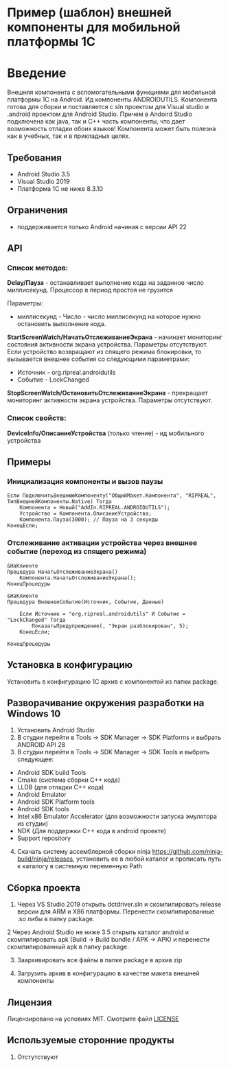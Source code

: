 # Пример (шаблон) внешней компоненты для мобильной платформы 1С

# Введение
Внешняя компонента с вспомогательными функциями для мобильной платформы 1С на Android. Ид компоненты ANDROIDUTILS. Компонента готова для сборки и поставляется с sln проектом для Visual studio и .android проектом для Android Studio. Причем в Andoird Studio подключена как java, так и С++ часть компоненты, что дает возможность отладки обоих языков! Компонента может быть полезна  как в учебных, так и в прикладных целях.

## Требования
- Android Studio 3.5
- Visual Studio 2019
- Платформа 1С не ниже 8.3.10

## Ограничения
- поддерживается только Android начиная с версии API 22

## API

### Список методов:

<b>Delay/Пауза</b> - останавливает выполнение кода на заданное число миллисекунд. Процессор в период простоя не грузится

Параметры:

* миллисекунд - Число - число миллисекунд на которое нужно остановить выполнение кода.

<b>StartScreenWatch/НачатьОтслеживаниеЭкрана</b> - начинает мониторинг состояния активности экрана устройства. Параметры отсутствуют. Если устройство возвращают из спящего режима блокировки, то вызывается внешнее события со следующими параметрами:

* Источник - org.ripreal.androidutils
* Событие - LockChanged

<b>StopScreenWatch/ОстановитьОтслеживаниеЭкрана</b> - прекращает мониторинг активности экрана устройства. Параметры отсутствуют.

### Список свойств:

<b>DeviceInfo/ОписаниеУстройства</b> (только чтение) - ид мобильного устройства

## Примеры
### Инициализация компоненты и вызов паузы
``` bsl
Если ПодключитьВнешнююКомпоненту("ОбщийМакет.Компонента", "RIPREAL", ТипВнешнейКомпоненты.Native) Тогда
    Компонента = Новый("AddIn.RIPREAL.ANDROIDUTILS");
    Устройство = Компонента.ОписаниеУстройства;
    Компонента.Пауза(3000); // Пауза на 3 секунды
КонецЕсли;
```
### Отслеживание активации устройства через внешнее событие (переход из спящего режима)

``` bsl
&НаКлиенте
Процедура НачатьОтслеживаниеЭкрана()
    Компонента.НачатьОтслеживаниеЭкрана();
КонецПроцедуры

&НаКлиенте
Процедура ВнешнееСобытие(Источник, Событие, Данные)

    Если Источник = "org.ripreal.androidutils" И Событие = "LockChanged" Тогда
        ПоказатьПредупреждение(, "Экран разблокирован", 5);
    КонецЕсли;

КонецПроцедуры
```

## Установка в конфигурацию
Установить в конфигурацию 1С архив с компонентой из папки package.

## Разворачивание окружения разработки на Windows 10

1. Установить Android Studio
2. В студии перейти в  Tools -> SDK Manager -> SDK Platforms и выбрать ANDROID API 28
3. В студии перейти в  Tools -> SDK Manager -> SDK Tools и выбрать следующее: 
* Android SDK build Tools
* Cmake (система сборки C++ кода)
* LLDB (для отладки C++ кода)
* Android Emulator
* Android SDK Platform tools
* Android SDK tools
* Intel x86 Emulator Accelerator (для возможности запуска эмулятора из студии)
* NDK (Для поддержки C++ кода в android проекте)
* Support  repository
4. Скачать систему ассемблерной сборки ninja https://github.com/ninja-build/ninja/releases, установить ее в любой каталог и прописать путь к каталогу в системную переменную Path

## Сборка проекта

1. Через VS Studio 2019 открыть dctdriver.sln и скомпилировать release версии для ARM и X86 платформы. Перенести скомпилированные .so либы в папку package.

2 Через Android Studio не ниже 3.5 открыть каталог android и скомпилировать apk (Build -> Build bundle / APK -> APK) и перенести скомпилированный apk в папку package.

3. Заархивировать все файлы в папке package в архив zip

4. Загрузить архив в конфигурацию в качестве макета внешней компоненты

## Лицензия

Лицензировано на условиях MIT. Смотрите файл [LICENSE](LICENSE)

## Используемые сторонние продукты

1. Отстутствуют